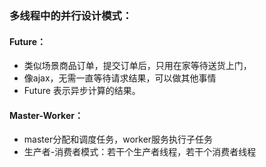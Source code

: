 ### 多线程中的并行设计模式：
#### Future：
* 类似场景商品订单，提交订单后，只用在家等待送货上门，
* 像ajax，无需一直等待请求结果，可以做其他事情
* Future 表示异步计算的结果。

#### Master-Worker：
* master分配和调度任务，worker服务执行子任务 
* 生产者-消费者模式：若干个生产者线程，若干个消费者线程